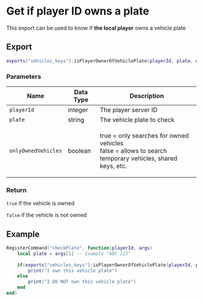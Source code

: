 # Get if player ID owns a plate

This export can be used to know if **the local player** owns a vehicle plate

## Export

```lua
exports["vehicles_keys"]:isPlayerOwnerOfVehiclePlate(playerId, plate, onlyOwnedVehicles)
```

### Parameters

| Name                | Data Type | Description                                                                                                      |
| ------------------- | --------- | ---------------------------------------------------------------------------------------------------------------- |
| `playerId`          | integer   | The player server ID                                                                                             |
| `plate`             | string    | The vehicle plate to check                                                                                       |
| `onlyOwnedVehicles` | boolean   | <p>true = only searches for owned vehicles<br>false = allows to search temporary vehicles, shared keys, etc.</p> |

### Return

`true` if the vehicle is owned

`false` if the vehicle is not owned

## Example

```lua
RegisterCommand("checkPlate", function(playerId, args)
    local plate = args[1] -- Example "ABC 123"
    
    if(exports["vehicles_keys"]:isPlayerOwnerOfVehiclePlate(playerId, plate, false)) then
        print("I own this vehicle plate")
    else
        print("I DO NOT own this vehicle plate")
    end
end)
```
